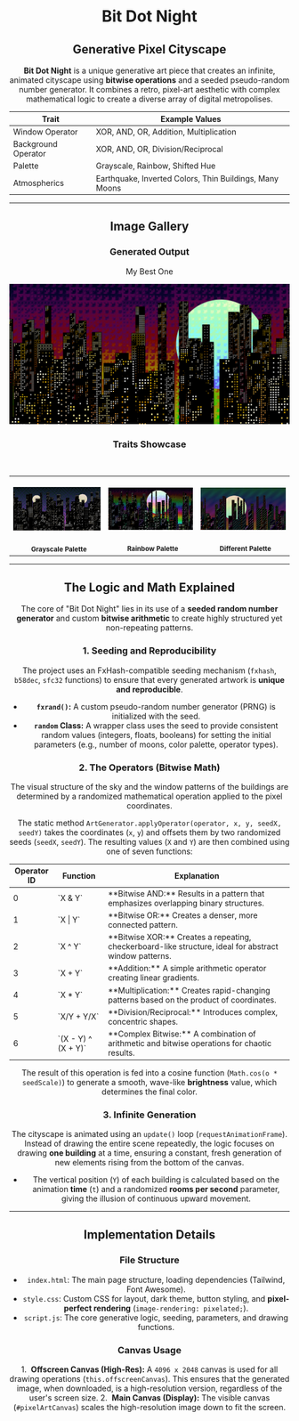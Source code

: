 <div align="center">

# Bit Dot Night

## Generative Pixel Cityscape

**Bit Dot Night** is a unique generative art piece that creates an infinite, animated cityscape using **bitwise operations** and a seeded pseudo-random number generator. It combines a retro, pixel-art aesthetic with complex mathematical logic to create a diverse array of digital metropolises.

<table align="center">
    <thead>
        <tr>
            <th>Trait</th>
            <th>Example Values</th>
        </tr>
    </thead>
    <tbody>
        <tr>
            <td>Window Operator</td>
            <td>XOR, AND, OR, Addition, Multiplication</td>
        </tr>
        <tr>
            <td>Background Operator</td>
            <td>XOR, AND, OR, Division/Reciprocal</td>
        </tr>
        <tr>
            <td>Palette</td>
            <td>Grayscale, Rainbow, Shifted Hue</td>
        </tr>
        <tr>
            <td>Atmospherics</td>
            <td>Earthquake, Inverted Colors, Thin Buildings, Many Moons</td>
        </tr>
    </tbody>
</table>

</div>

---

<div align="center">

## Image Gallery

### Generated Output

My Best One

![My Best Generation](bit-dot-city-20250713-201426.png)

### Traits Showcase

<table width="100%" align="center">
  <tr>
    <td align="center">
      <img src="bit-dot-city-20250713-200212.png" alt="Grayscale City Trait" width="250"/>
      <br>
      <sub><b>Grayscale Palette</b></sub>
    </td>
    <td align="center">
      <img src="bit-dot-city-20250713-201438.png" alt="Grayscale City Trait" width="250"/>
      <br>
      <sub><b>Rainbow Palette</b></sub>
    </td>
    <td align="center">
      <img src="bit-dot-city-20250713-200218.png" alt="Grayscale City Trait" width="250"/>
      <br>
      <sub><b>Different Palette</b></sub>
    </td>
  </tr>
</table>

</div>

---

<div align="center">

## The Logic and Math Explained

The core of "Bit Dot Night" lies in its use of a **seeded random number generator** and custom **bitwise arithmetic** to create highly structured yet non-repeating patterns.

### 1. Seeding and Reproducibility

The project uses an FxHash-compatible seeding mechanism (`fxhash`, `b58dec`, `sfc32` functions) to ensure that every generated artwork is **unique and reproducible**.

* **`fxrand()`:** A custom pseudo-random number generator (PRNG) is initialized with the seed.
* **`random` Class:** A wrapper class uses the seed to provide consistent random values (integers, floats, booleans) for setting the initial parameters (e.g., number of moons, color palette, operator types).

### 2. The Operators (Bitwise Math)

The visual structure of the sky and the window patterns of the buildings are determined by a randomized mathematical operation applied to the pixel coordinates.

The static method `ArtGenerator.applyOperator(operator, x, y, seedX, seedY)` takes the coordinates (`x`, `y`) and offsets them by two randomized seeds (`seedX`, `seedY`). The resulting values (`X` and `Y`) are then combined using one of seven functions:

<table align="center">
    <thead>
        <tr>
            <th>Operator ID</th>
            <th>Function</th>
            <th>Explanation</th>
        </tr>
    </thead>
    <tbody>
        <tr>
            <td>0</td>
            <td>`X & Y`</td>
            <td>**Bitwise AND:** Results in a pattern that emphasizes overlapping binary structures.</td>
        </tr>
        <tr>
            <td>1</td>
            <td>`X | Y`</td>
            <td>**Bitwise OR:** Creates a denser, more connected pattern.</td>
        </tr>
        <tr>
            <td>2</td>
            <td>`X ^ Y`</td>
            <td>**Bitwise XOR:** Creates a repeating, checkerboard-like structure, ideal for abstract window patterns.</td>
        </tr>
        <tr>
            <td>3</td>
            <td>`X + Y`</td>
            <td>**Addition:** A simple arithmetic operator creating linear gradients.</td>
        </tr>
        <tr>
            <td>4</td>
            <td>`X * Y`</td>
            <td>**Multiplication:** Creates rapid-changing patterns based on the product of coordinates.</td>
        </tr>
        <tr>
            <td>5</td>
            <td>`X/Y + Y/X`</td>
            <td>**Division/Reciprocal:** Introduces complex, concentric shapes.</td>
        </tr>
        <tr>
            <td>6</td>
            <td>`(X - Y) ^ (X + Y)`</td>
            <td>**Complex Bitwise:** A combination of arithmetic and bitwise operations for chaotic results.</td>
        </tr>
    </tbody>
</table>

The result of this operation is fed into a cosine function (`Math.cos(o * seedScale)`) to generate a smooth, wave-like **brightness** value, which determines the final color.

### 3. Infinite Generation

The cityscape is animated using an `update()` loop (`requestAnimationFrame`). Instead of drawing the entire scene repeatedly, the logic focuses on drawing **one building** at a time, ensuring a constant, fresh generation of new elements rising from the bottom of the canvas.

* The vertical position (`Y`) of each building is calculated based on the animation **time** (`t`) and a randomized **rooms per second** parameter, giving the illusion of continuous upward movement.

</div>

---

<div align="center">

## Implementation Details

### File Structure

* `index.html`: The main page structure, loading dependencies (Tailwind, Font Awesome).
* `style.css`: Custom CSS for layout, dark theme, button styling, and **pixel-perfect rendering** (`image-rendering: pixelated;`).
* `script.js`: The core generative logic, seeding, parameters, and drawing functions.

### Canvas Usage

1.  **Offscreen Canvas (High-Res):** A `4096 x 2048` canvas is used for all drawing operations (`this.offscreenCanvas`). This ensures that the generated image, when downloaded, is a high-resolution version, regardless of the user's screen size.
2.  **Main Canvas (Display):** The visible canvas (`#pixelArtCanvas`) scales the high-resolution image down to fit the screen.

</div>

